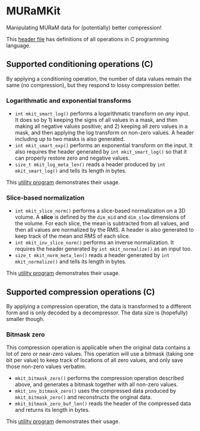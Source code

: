 # MURaMKit
Manipulating MURaM data for (potentially) better compression! 

This [header file](https://github.com/shaomeng/MURaMKit/blob/main/include/MURaMKit_CAPI.h) has definitions of all operations in C programming language.

## Supported conditioning operations (C)
By applying a conditioning operation, the number of data values remain the same (no compression), but they respond to lossy compression better.

### Logarithmatic and exponential transforms
- `int mkit_smart_log()` performs a logarithmatic transform on _any_ input. It does so by 1) keeping the signs of all values in a mask, and then making all negative values positive; and 2) keeping all zero values in a mask, and then applying the log transform on non-zero values. A header including up to two masks is also generated.
- `int mkit_smart_exp()` performs an exponential transform on the input. It also requires the header generated by `int mkit_smart_log()` so that it can properly restore zero and negative values.
- `size_t mkit_log_meta_len()` reads a header produced by `int mkit_smart_log()` and tells its length in bytes. 

This [utility program](https://github.com/shaomeng/MURaMKit/blob/main/utilities/smart_log.c) demonstrates their usage.

### Slice-based normalization
- `int mkit_slice_norm()` performs a slice-based normalization on a 3D volume. A **slice** is defined by the `dim_mid` and `dim_slow` dimensions of the volume. For each slice, the mean is subtracted from all values, and then all values are normalized by the RMS. A header is also generated to keep track of the mean and RMS of each slice.
- `int mkit_inv_slice_norm()` performs an inverse normalization. It requires the header generated by `int mkit_normalize()` as an input too.
- `size_t mkit_norm_meta_len()` reads a header generated by `int mkit_normalize()` and tells its length in bytes.

This [utility program](https://github.com/shaomeng/MURaMKit/blob/main/utilities/slice_norm.c) demonstrates their usage.

## Supported compression operations (C)
By applying a compression operation, the data is transformed to a different form and is only decoded by a decompressor. The data size is (hopefully) smaller though.

### Bitmask zero 
This compression operation is applicable when the original data contains a lot of zero or near-zero values. 
This operation will use a bitmask (taking one bit per value) to keep track of locations of all zero values, and only save those non-zero values verbatim. 
- `mkit_bitmask_zero()` performs the compression operation described above, and generates a bitmask together with all non-zero values.
- `mkit_inv_bitmask_zero()` uses the compressed data produced by `mkit_bitmask_zero()` and reconstructs the original data.
- `mkit_bitmask_zero_buf_len()` reads the header of the compressed data and returns its length in bytes.

This [utility program](https://github.com/shaomeng/MURaMKit/blob/main/utilities/bitmask_zero.c) demonstrates their usage.
